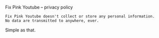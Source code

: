 Fix Pink Youtube – privacy policy

    Fix Pink Youtube doesn't collect or store any personal information.
    No data are transmitted to anywhere, ever.

Simple as that.